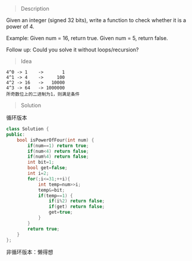 > Description

Given an integer (signed 32 bits), write a function to check whether it is a power of 4.

Example:
Given num = 16, return true. Given num = 5, return false.

Follow up: Could you solve it without loops/recursion?

> Idea

```
4^0 -> 1    ->       1
4^1 -> 4    ->     100
4^2 -> 16   ->   10000
4^3 -> 64   -> 1000000
所奇数位上的二进制为1，则满足条件
```

> Solution

循环版本

```C++
class Solution {
public:
    bool isPowerOfFour(int num) {
        if(num==1) return true;
        if(num<4) return false;
        if(num%4) return false;
        int bit=1;
        bool get=false;
        int i=2;
        for(;i<=31;++i){
            int temp=num>>i;
            temp&=bit;
            if(temp==1) {
                if(i%2) return false;
                if(get) return false;
                get=true;
            }
        }
        return true;
    }
};
```

非循环版本：懒得想
